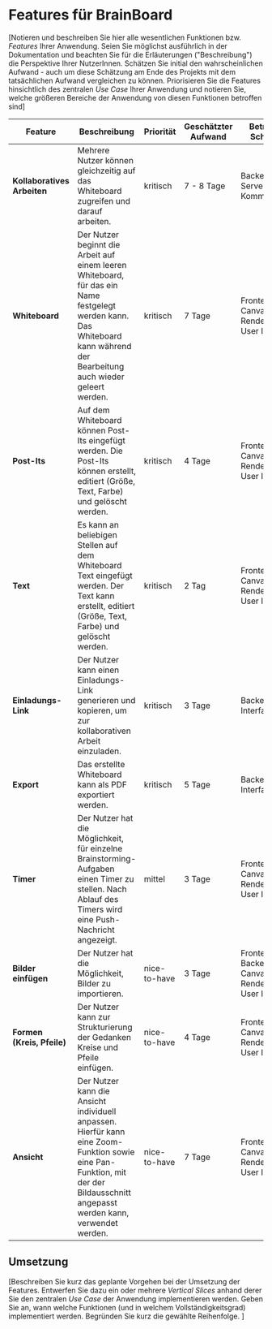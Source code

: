 # Features für BrainBoard

[Notieren und beschreiben Sie hier alle wesentlichen Funktionen bzw. *Features* Ihrer Anwendung. Seien Sie möglichst ausführlich in der Dokumentation und beachten Sie für die Erläuterungen ("Beschreibung") die Perspektive Ihrer NutzerInnen. Schätzen Sie initial den wahrscheinlichen Aufwand - auch um diese Schätzung am Ende des Projekts mit dem tatsächlichen Aufwand vergleichen zu können. Priorisieren Sie die Features hinsichtlich des zentralen *Use Case* Ihrer Anwendung und notieren Sie, welche größeren Bereiche der Anwendung von diesen Funktionen betroffen sind]

| Feature | Beschreibung | Priorität | Geschätzter Aufwand | Betroffene Schichten |
|---------|--------------|-----------|--------------------|---------------------|
| **Kollaboratives Arbeiten** | Mehrere Nutzer können gleichzeitig auf das Whiteboard zugreifen und darauf arbeiten. | kritisch | 7 - 8 Tage | Backend, Server-Client-Kommunikation |
| **Whiteboard** | Der Nutzer beginnt die Arbeit auf einem leeren Whiteboard, für das ein Name festgelegt werden kann. Das Whiteboard kann während der Bearbeitung auch wieder geleert werden. | kritisch | 7 Tage | Frontend, Canvas Rendering, User Interface |
| **Post-Its** | Auf dem Whiteboard können Post-Its eingefügt werden. Die Post-Its können erstellt, editiert (Größe, Text, Farbe) und gelöscht werden. | kritisch | 4 Tage | Frontend, Canvas Rendering, User Interface |
| **Text** | Es kann an beliebigen Stellen auf dem Whiteboard Text eingefügt werden. Der Text kann erstellt, editiert (Größe, Text, Farbe) und gelöscht werden. | kritisch | 2 Tag | Frontend, Canvas Rendering, User Interface |
| **Einladungs-Link** | Der Nutzer kann einen Einladungs-Link generieren und kopieren, um zur kollaborativen Arbeit einzuladen. | kritisch | 3 Tage | Backend, User Interface |
| **Export** | Das erstellte Whiteboard kann als PDF exportiert werden. | kritisch | 5 Tage | Backend, User Interface |
| **Timer** | Der Nutzer hat die Möglichkeit, für einzelne Brainstorming-Aufgaben einen Timer zu stellen. Nach Ablauf des Timers wird eine Push-Nachricht angezeigt. | mittel | 3 Tage | Frontend, Canvas Rendering, User Interface |
| **Bilder einfügen** | Der Nutzer hat die Möglichkeit, Bilder zu importieren. | nice-to-have | 3 Tage | Frontend, Backend, Canvas Rendering, User Interface |
| **Formen (Kreis, Pfeile)** | Der Nutzer kann zur Strukturierung der Gedanken Kreise und Pfeile einfügen. | nice-to-have | 4 Tage | Frontend, Canvas Rendering, User Interface |
| **Ansicht** | Der Nutzer kann die Ansicht individuell anpassen. Hierfür kann eine Zoom-Funktion sowie eine Pan-Funktion, mit der der Bildausschnitt angepasst werden kann, verwendet werden. | nice-to-have | 7 Tage | Frontend, Canvas Rendering, User Interface |




## Umsetzung

[Beschreiben Sie kurz das geplante Vorgehen bei der Umsetzung der Features. Entwerfen Sie dazu ein oder mehrere *Vertical Slices* anhand derer Sie den zentralen *Use Case* der Anwendung implementieren werden. Geben Sie an, wann welche Funktionen (und in welchem Vollständigkeitsgrad) implementiert werden. Begründen Sie kurz die gewählte Reihenfolge. ]
